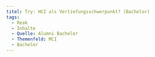 ```yaml
---
titel: Try: HCI als Vertiefungsschwerpunkt? (Bachelor)
tags:
  - Reak
  - Inhalte
  - Quelle: Alumni Bachelor
  - Themenfeld: MCI
  - Bachelor
---
```

